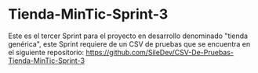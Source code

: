 # Tienda-MinTic-Sprint-3
Este es el tercer Sprint para el proyecto en desarrollo denominado "tienda genérica", este Sprint requiere de un CSV de pruebas que se encuentra en el siguiente repositorio: https://github.com/SileDev/CSV-De-Pruebas-Tienda-MinTic-Sprint-3
